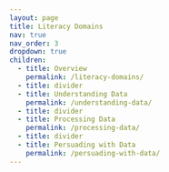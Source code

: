 ```yaml
---
layout: page
title: Literacy Domains
nav: true
nav_order: 3
dropdown: true
children:
  - title: Overview 
    permalink: /literacy-domains/
  - title: divider
  - title: Understanding Data
    permalink: /understanding-data/
  - title: divider
  - title: Processing Data
    permalink: /processing-data/
  - title: divider
  - title: Persuading with Data
    permalink: /persuading-with-data/
---
```

